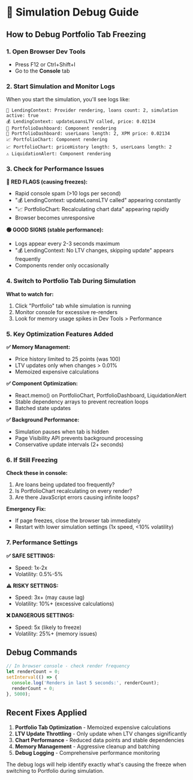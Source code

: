 # 🐛 Simulation Debug Guide

## How to Debug Portfolio Tab Freezing

### 1. Open Browser Dev Tools
- Press F12 or Ctrl+Shift+I
- Go to the **Console** tab

### 2. Start Simulation and Monitor Logs

When you start the simulation, you'll see logs like:
```
🏦 LendingContext: Provider rendering, loans count: 2, simulation active: true
💰 LendingContext: updateLoansLTV called, price: 0.02134
🏦 PortfolioDashboard: Component rendering
🏦 PortfolioDashboard: userLoans length: 2, XPM price: 0.02134
📈 PortfolioChart: Component rendering
📈 PortfolioChart: priceHistory length: 5, userLoans length: 2
⚠️ LiquidationAlert: Component rendering
```

### 3. Check for Performance Issues

**🔴 RED FLAGS (causing freezes):**
- Rapid console spam (>10 logs per second)
- "💰 LendingContext: updateLoansLTV called" appearing constantly
- "📈 PortfolioChart: Recalculating chart data" appearing rapidly
- Browser becomes unresponsive

**🟢 GOOD SIGNS (stable performance):**
- Logs appear every 2-3 seconds maximum
- "💰 LendingContext: No LTV changes, skipping update" appears frequently
- Components render only occasionally

### 4. Switch to Portfolio Tab During Simulation

**What to watch for:**
1. Click "Portfolio" tab while simulation is running
2. Monitor console for excessive re-renders
3. Look for memory usage spikes in Dev Tools > Performance

### 5. Key Optimization Features Added

**✅ Memory Management:**
- Price history limited to 25 points (was 100)
- LTV updates only when changes > 0.01%
- Memoized expensive calculations

**✅ Component Optimization:**
- React.memo() on PortfolioChart, PortfolioDashboard, LiquidationAlert
- Stable dependency arrays to prevent recreation loops
- Batched state updates

**✅ Background Performance:**
- Simulation pauses when tab is hidden
- Page Visibility API prevents background processing
- Conservative update intervals (2+ seconds)

### 6. If Still Freezing

**Check these in console:**
1. Are loans being updated too frequently?
2. Is PortfolioChart recalculating on every render?
3. Are there JavaScript errors causing infinite loops?

**Emergency Fix:**
- If page freezes, close the browser tab immediately
- Restart with lower simulation settings (1x speed, <10% volatility)

### 7. Performance Settings

**✅ SAFE SETTINGS:**
- Speed: 1x-2x
- Volatility: 0.5%-5%

**⚠️ RISKY SETTINGS:**
- Speed: 3x+ (may cause lag)
- Volatility: 10%+ (excessive calculations)

**❌ DANGEROUS SETTINGS:**
- Speed: 5x (likely to freeze)
- Volatility: 25%+ (memory issues)

## Debug Commands

```javascript
// In browser console - check render frequency
let renderCount = 0;
setInterval(() => {
  console.log('Renders in last 5 seconds:', renderCount);
  renderCount = 0;
}, 5000);
```

## Recent Fixes Applied

1. **Portfolio Tab Optimization** - Memoized expensive calculations
2. **LTV Update Throttling** - Only update when LTV changes significantly
3. **Chart Performance** - Reduced data points and stable dependencies
4. **Memory Management** - Aggressive cleanup and batching
5. **Debug Logging** - Comprehensive performance monitoring

The debug logs will help identify exactly what's causing the freeze when switching to Portfolio during simulation.